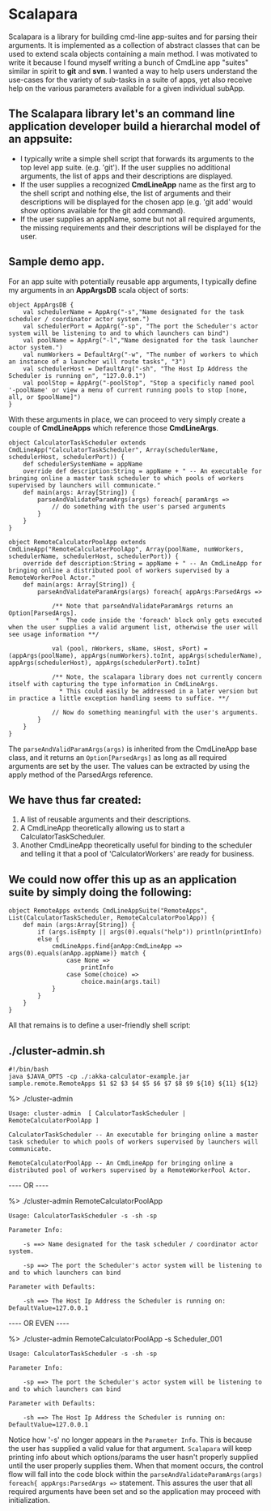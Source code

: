 # Scalapara

Scalapara is a library for building cmd-line app-suites and for parsing their arguments.  It is implemented as a collection of abstract classes that can be used to extend scala objects containing a main method.  I was motivated to write it because I found myself writing a bunch of CmdLine app "suites" similar in spirit to __git__ and __svn__.  I wanted a way to help users understand the use-cases for the variety of sub-tasks in a suite of apps, yet also receive help on the various parameters available for a given individual subApp. 

## The Scalapara library let's an command line application developer build a hierarchal model of an appsuite:
* I typically write a simple shell script that forwards its arguments to the top level app suite. (e.g. 'git').  If the user supplies no additional arguments, the list of apps and their descriptions are displayed.
* If the user supplies a recognized __CmdLineApp__ name as the first arg to the shell script and nothing else, the list of arguments and their descriptions will be displayed for the chosen app (e.g. 'git add' would show options available for the git add command).
* If the user supplies an appName, some but not all required arguments, the missing requirements and their descriptions will be displayed for the user.

## Sample demo app.
For an app suite with potentially reusable app arguments, I typically define my arguments in an __AppArgsDB__ scala object of sorts:

	object AppArgsDB {
		val schedulerName = AppArg("-s","Name designated for the task scheduler / coordinator actor system.")
		val schedulerPort = AppArg("-sp", "The port the Scheduler's actor system will be listening to and to which launchers can bind")
		val poolName = AppArg("-l","Name designated for the task launcher actor system.")
		val numWorkers = DefaultArg("-w", "The number of workers to which an instance of a launcher will route tasks", "3")
		val schedulerHost = DefaultArg("-sh", "The Host Ip Address the Scheduler is running on", "127.0.0.1")
		val poolStop = AppArg("-poolStop", "Stop a specificly named pool '-poolName' or view a menu of current running pools to stop [none, all, or $poolName]")
	}

With these arguments in place, we can proceed to very simply create a couple of __CmdLineApps__ which reference those __CmdLineArgs__.

	object CalculatorTaskScheduler extends CmdLineApp("CalculatorTaskScheduler", Array(schedulerName, schedulerHost, schedulerPort)) {
		def schedulerSystemName = appName
		override def description:String = appName + " -- An executable for bringing online a master task scheduler to which pools of workers supervised by launchers will communicate."
		def main(args: Array[String]) {
			parseAndValidateParamArgs(args) foreach{ paramArgs =>
				// do something with the user's parsed arguments
			}
		}
	}

	object RemoteCalculatorPoolApp extends CmdLineApp("RemoteCalculaterPoolApp", Array(poolName, numWorkers, schedulerName, schedulerHost, schedulerPort)) {
  		override def description:String = appName + " -- An CmdLineApp for bringing online a distributed pool of workers supervised by a RemoteWorkerPool Actor."
		def main(args: Array[String]) {
			parseAndValidateParamArgs(args) foreach{ appArgs:ParsedArgs => 
				
				/** Note that parseAndValidateParamArgs returns an Option[ParsedArgs].  
				 *  The code inside the 'foreach' block only gets executed when the user supplies a valid argument list, otherwise the user will see usage information **/
				
				val (pool, nWorkers, sName, sHost, sPort) = (appArgs(poolName), appArgs(numWorkers).toInt, appArgs(schedulerName), appArgs(schedulerHost), appArgs(schedulerPort).toInt)
				
				/** Note, the scalapara library does not currently concern itself with capturing the type information in CmdLineArgs.  
				  * This could easily be addressed in a later version but in practice a little exception handling seems to suffice. **/
				
				// Now do something meaningful with the user's arguments.
			}
		}
	}

The ```parseAndValidParamArgs(args)``` is inherited from the CmdLineApp base class, and it returns an ```Option[ParsedArgs]``` as long as all required arguments are set by the user.  The values can be extracted by using the apply method of the ParsedArgs reference.

## We have thus far created: 
1. A list of reusable arguments and their descriptions.
2. A CmdLineApp theoretically allowing us to start a CalculatorTaskScheduler.
3. Another CmdLineApp theoretically useful for binding to the scheduler and telling it that a pool of 'CalculatorWorkers' are ready for business.

## We could now offer this up as an application suite by simply doing the following: 
	object RemoteApps extends CmdLineAppSuite("RemoteApps", List(CalculatorTaskScheduler, RemoteCalculatorPoolApp)) {
		def main (args:Array[String]) {
			if (args.isEmpty || args(0).equals("help")) println(printInfo)
			else {
				cmdLineApps.find{anApp:CmdLineApp =>  args(0).equals(anApp.appName)} match {
					case None =>
						printInfo
					case Some(choice) =>
						choice.main(args.tail)
				}
			}
		}
	}

All that remains is to define a user-friendly shell script:
## ./cluster-admin.sh 
	#!/bin/bash
	java $JAVA_OPTS -cp ./:akka-calculator-example.jar sample.remote.RemoteApps $1 $2 $3 $4 $5 $6 $7 $8 $9 ${10} ${11} ${12}

%> ./cluster-admin

	Usage: cluster-admin  [ CalculatorTaskScheduler | RemoteCalculatorPoolApp ] 

	CalculatorTaskScheduler -- An executable for bringing online a master task scheduler to which pools of workers supervised by launchers will communicate.

	RemoteCalculatorPoolApp -- An CmdLineApp for bringing online a distributed pool of workers supervised by a RemoteWorkerPool Actor.

----  OR  ----

%> ./cluster-admin RemoteCalculatorPoolApp 

	Usage: CalculatorTaskScheduler -s -sh -sp

	Parameter Info: 

		-s ==> Name designated for the task scheduler / coordinator actor system.

		-sp ==> The port the Scheduler's actor system will be listening to and to which launchers can bind

	Parameter with Defaults:

		-sh ==> The Host Ip Address the Scheduler is running on: DefaultValue=127.0.0.1

----  OR EVEN ----

%> ./cluster-admin RemoteCalculatorPoolApp -s Scheduler_001

	Usage: CalculatorTaskScheduler -s -sh -sp

	Parameter Info: 

		-sp ==> The port the Scheduler's actor system will be listening to and to which launchers can bind

	Parameter with Defaults:

		-sh ==> The Host Ip Address the Scheduler is running on: DefaultValue=127.0.0.1


Notice how '-s' no longer appears in the ```Parameter Info```.  This is because the user has supplied a valid value for that argument.  ```Scalapara``` will keep printing info about which options/params the user hasn't properly supplied until the user properly supplies them.  When that moment occurs, the control flow will fall into the code block within the ```parseAndValidateParamArgs(args) foreach{ appArgs:ParsedArgs =>``` statement.  This assures the user that all required arguments have been set and so the application may proceed with initialization.

